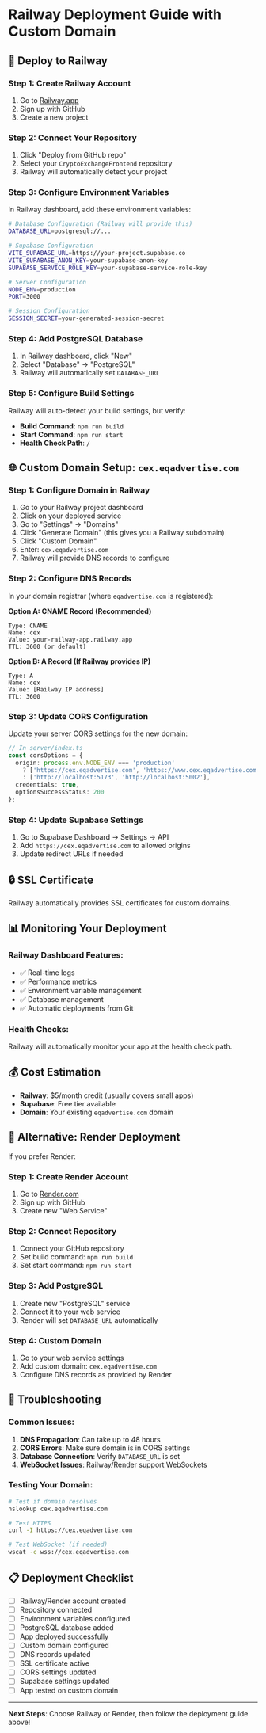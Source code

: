 # Railway Deployment Guide with Custom Domain

## 🚀 Deploy to Railway

### Step 1: Create Railway Account
1. Go to [Railway.app](https://railway.app)
2. Sign up with GitHub
3. Create a new project

### Step 2: Connect Your Repository
1. Click "Deploy from GitHub repo"
2. Select your `CryptoExchangeFrontend` repository
3. Railway will automatically detect your project

### Step 3: Configure Environment Variables
In Railway dashboard, add these environment variables:

```bash
# Database Configuration (Railway will provide this)
DATABASE_URL=postgresql://...

# Supabase Configuration
VITE_SUPABASE_URL=https://your-project.supabase.co
VITE_SUPABASE_ANON_KEY=your-supabase-anon-key
SUPABASE_SERVICE_ROLE_KEY=your-supabase-service-role-key

# Server Configuration
NODE_ENV=production
PORT=3000

# Session Configuration
SESSION_SECRET=your-generated-session-secret
```

### Step 4: Add PostgreSQL Database
1. In Railway dashboard, click "New"
2. Select "Database" → "PostgreSQL"
3. Railway will automatically set `DATABASE_URL`

### Step 5: Configure Build Settings
Railway will auto-detect your build settings, but verify:
- **Build Command**: `npm run build`
- **Start Command**: `npm run start`
- **Health Check Path**: `/`

## 🌐 Custom Domain Setup: `cex.eqadvertise.com`

### Step 1: Configure Domain in Railway
1. Go to your Railway project dashboard
2. Click on your deployed service
3. Go to "Settings" → "Domains"
4. Click "Generate Domain" (this gives you a Railway subdomain)
5. Click "Custom Domain"
6. Enter: `cex.eqadvertise.com`
7. Railway will provide DNS records to configure

### Step 2: Configure DNS Records
In your domain registrar (where `eqadvertise.com` is registered):

**Option A: CNAME Record (Recommended)**
```
Type: CNAME
Name: cex
Value: your-railway-app.railway.app
TTL: 3600 (or default)
```

**Option B: A Record (If Railway provides IP)**
```
Type: A
Name: cex
Value: [Railway IP address]
TTL: 3600
```

### Step 3: Update CORS Configuration
Update your server CORS settings for the new domain:

```typescript
// In server/index.ts
const corsOptions = {
  origin: process.env.NODE_ENV === 'production' 
    ? ['https://cex.eqadvertise.com', 'https://www.cex.eqadvertise.com']
    : ['http://localhost:5173', 'http://localhost:5002'],
  credentials: true,
  optionsSuccessStatus: 200
};
```

### Step 4: Update Supabase Settings
1. Go to Supabase Dashboard → Settings → API
2. Add `https://cex.eqadvertise.com` to allowed origins
3. Update redirect URLs if needed

## 🔒 SSL Certificate
Railway automatically provides SSL certificates for custom domains.

## 📊 Monitoring Your Deployment

### Railway Dashboard Features:
- ✅ Real-time logs
- ✅ Performance metrics
- ✅ Environment variable management
- ✅ Database management
- ✅ Automatic deployments from Git

### Health Checks:
Railway will automatically monitor your app at the health check path.

## 💰 Cost Estimation
- **Railway**: $5/month credit (usually covers small apps)
- **Supabase**: Free tier available
- **Domain**: Your existing `eqadvertise.com` domain

## 🚀 Alternative: Render Deployment

If you prefer Render:

### Step 1: Create Render Account
1. Go to [Render.com](https://render.com)
2. Sign up with GitHub
3. Create new "Web Service"

### Step 2: Connect Repository
1. Connect your GitHub repository
2. Set build command: `npm run build`
3. Set start command: `npm run start`

### Step 3: Add PostgreSQL
1. Create new "PostgreSQL" service
2. Connect it to your web service
3. Render will set `DATABASE_URL` automatically

### Step 4: Custom Domain
1. Go to your web service settings
2. Add custom domain: `cex.eqadvertise.com`
3. Configure DNS records as provided by Render

## 🔧 Troubleshooting

### Common Issues:
1. **DNS Propagation**: Can take up to 48 hours
2. **CORS Errors**: Make sure domain is in CORS settings
3. **Database Connection**: Verify `DATABASE_URL` is set
4. **WebSocket Issues**: Railway/Render support WebSockets

### Testing Your Domain:
```bash
# Test if domain resolves
nslookup cex.eqadvertise.com

# Test HTTPS
curl -I https://cex.eqadvertise.com

# Test WebSocket (if needed)
wscat -c wss://cex.eqadvertise.com
```

## 📋 Deployment Checklist

- [ ] Railway/Render account created
- [ ] Repository connected
- [ ] Environment variables configured
- [ ] PostgreSQL database added
- [ ] App deployed successfully
- [ ] Custom domain configured
- [ ] DNS records updated
- [ ] SSL certificate active
- [ ] CORS settings updated
- [ ] Supabase settings updated
- [ ] App tested on custom domain

---

**Next Steps**: Choose Railway or Render, then follow the deployment guide above! 